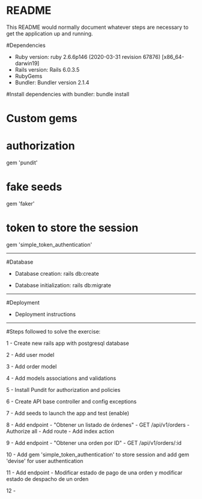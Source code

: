 # README

This README would normally document whatever steps are necessary to get the
application up and running.

#Dependencies

* Ruby version: ruby 2.6.6p146 (2020-03-31 revision 67876) [x86_64-darwin19]
* Rails version: Rails 6.0.3.5
* RubyGems
* Bundler: Bundler version 2.1.4

#Install dependencies with bundler: bundle install

# Custom gems
# authorization
gem 'pundit'
# fake seeds
gem 'faker'
# token to store the session
gem 'simple_token_authentication'

----------------------

#Database

* Database creation: rails db:create

* Database initialization: rails db:migrate

----------------------

#Deployment

* Deployment instructions

----------------------

#Steps followed to solve the exercise:

1 - Create new rails app with postgresql database

2 - Add user model

3 - Add order model

4 - Add models associations and validations

5 - Install Pundit for authorization and policies

6 - Create API base controller and config exceptions

7 - Add seeds to launch the app and test (enable)

8 - Add endpoint - "Obtener un listado de órdenes" - GET /api/v1/orders
    - Authorize all
    - Add route
    - Add index action

9 - Add endpoint - "Obtener una orden por ID" - GET /api/v1/orders/:id

10 - Add gem 'simple_token_authentication' to store session and add gem 'devise' for user authentication

11 - Add endpoint - Modificar estado de pago de una orden y modificar estado de despacho de un orden

12 -


